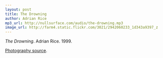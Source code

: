 ```yaml
---
layout: post
title: The Drowning
author: Adrian Rice
mp3_url: http://nullsurface.com/audio/the-drowning.mp3
image_url: http://farm4.static.flickr.com/3021/2942060233_1d343a9397_z.jpg?zz=1
---
```


_The Drowning_.  Adrian Rice.  1999.

[Photography source](http://www.flickr.com/photos/deepboy666/2942060233/).